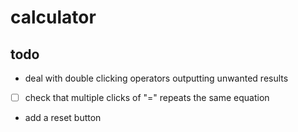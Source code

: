 # calculator

## todo

- deal with double clicking operators outputting unwanted results
- [ ] check that multiple clicks of "=" repeats the same equation
- add a reset button
